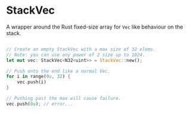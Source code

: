 
StackVec
========

A wrapper around the Rust fixed-size array for `Vec` like behaviour on the stack.

```Rust

// Create an empty StackVec with a max size of 32 elems.
// Note: you can use any power of 2 size up to 1024.
let mut vec: StackVec<N32<uint>> = StackVec::new();

// Push onto the end like a normal Vec.
for i in range(0u, 32) {
    vec.push(i)
}

// Pushing past the max will cause failure.
vec.push(0u); // error...

```
